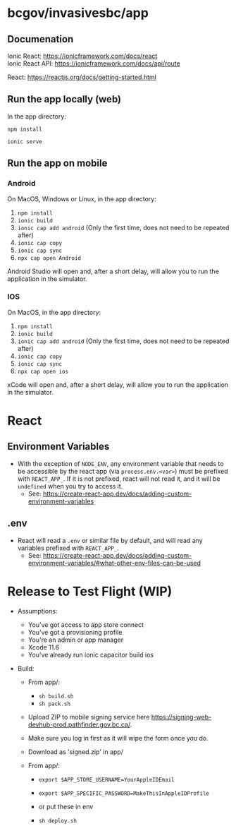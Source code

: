 # bcgov/invasivesbc/app

## Documenation

Ionic React: https://ionicframework.com/docs/react  
Ionic React API: https://ionicframework.com/docs/api/route

React: https://reactjs.org/docs/getting-started.html

## Run the app locally (web)

In the app directory:

```
npm install

ionic serve
```

## Run the app on mobile

### Android

On MacOS, Windows or Linux, in the app directory:

1. `npm install`
2. `ionic build`
3. `ionic cap add android` (Only the first time, does not need to be repeated after)
4. `ionic cap copy`
5. `ionic cap sync`
6. `npx cap open Android`

Android Studio will open and, after a short delay, will allow you to run the application in the simulator.


### IOS

On MacOS, in the app directory:

1. `npm install`
2. `ionic build`
3. `ionic cap add android` (Only the first time, does not need to be repeated after)
4. `ionic cap copy`
5. `ionic cap sync`
6. `npx cap open ios`

xCode will open and, after a short delay, will allow you to run the application in the simulator.

# React

## Environment Variables
- With the exception of `NODE_ENV`, any environment variable that needs to be accessible by the react app (via `process.env.<var>`) must be prefixed with `REACT_APP_`.  If it is not prefixed, react will not read it, and it will be `undefined` when you try to access it.
  - See: https://create-react-app.dev/docs/adding-custom-environment-variables

## .env
- React will read a `.env` or similar file by default, and will read any variables prefixed with `REACT_APP_`.
  - See: https://create-react-app.dev/docs/adding-custom-environment-variables/#what-other-env-files-can-be-used

# Release to Test Flight (WIP)

- Assumptions:  
	- You've got access to app store connect
	- You've got a provisioning profile
	- You're an admin or app manager
	- Xcode 11.6
	- You've already run ionic capacitor build ios

- Build: 
	- From app/:
		- `sh build.sh`
		- `sh pack.sh`

	- Upload ZIP to mobile signing service here https://signing-web-devhub-prod.pathfinder.gov.bc.ca/.  
	- Make sure you log in first as it will wipe the form once you do.
	- Download as 'signed.zip' in app/

	- From app/:
        - `export $APP_STORE_USERNAME=YourAppleIDEmail`
		- `export $APP_SPECIFIC_PASSWORD=MakeThisInAppleIDProfile`
		- or put these in env
 	
		- `sh deploy.sh`
